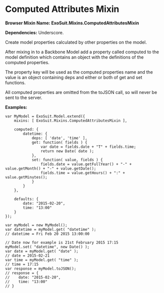 # Computed Attributes Mixin

**Browser Mixin Name: ExoSuit.Mixins.ComputedAttributesMixin**

**Dependencies:** Underscore.

Create model properties calculated by other properties on the model.

After mixing in to a Backbone Model add a property called computed to the model definition which contains an object with the definitions of the computed properties.

The property key will be used as the computed properties name and the value is an object containing deps and either or both of get and set functions.

All computed properties are omitted from the toJSON call, so will never be sent to the server.

**Examples:**

    var MyModel = ExoSuit.Model.extend({
        mixins: [ ExoSuit.Mixins.ComputedAttributesMixin ],

        computed: {
            datetime: {
                deps: [ 'date', 'time' ],
                get: function( fields ) {
                    var date = fields.date + "T" + fields.time;
                    return new Date( date );
                },
                set: function( value, fields ) {
                    fields.date = value.getFullYear() + "-" + value.getMonth() + "-" + value.getDate();
                    fields.time = value.getHours() + ":" + value.getMinutes();
                }
            }
        },

        defaults: {
            date: "2015-02-20",
            time: "13:00"
        }
    });

    var myModel = new MyModel();
    var datetime = myModel.get( "datetime" );
    // datetime = Fri Feb 20 2015 13:00:00

    // Date now for example is 21st February 2015 17:15
    myModel.set( "datetime", new Date() );
    var date = myModel.get( "date" );
    // date = 2015-02-21
    var time = myModel.get( "time" );
    // time = 17:15
    var response = myModel.toJSON();
    // response = {
    //    date: "2015-02-20",
    //    time: "13:00"  
    // }
